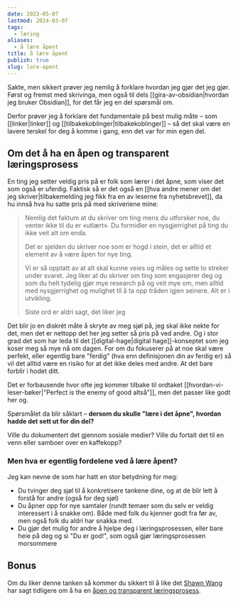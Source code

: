 ```yaml
---
date: 2023-05-07
lastmod: 2024-03-07
tags:
  - læring
aliases:
  - å lære åpent
title: å lære åpent
publish: true
slug: lare-apent
---
```


Sakte, men sikkert prøver jeg nemlig å forklare hvordan jeg gjør det jeg gjør. Først og fremst med skrivinga, men også til dels [[gira-av-obsidian|hvordan jeg bruker Obsidian]], for det får jeg en del spørsmål om.

Derfor prøver jeg å forklare det fundamentale på best mulig måte – som [[linker|linker]] og [[tilbakekoblinger|tilbakekoblinger]] – så det skal være en lavere terskel for deg å komme i gang, enn det var for min egen del.

## Om det å ha en åpen og transparent læringsprosess

En ting jeg setter veldig pris på er folk som lærer i det åpne, som viser det som også er uferdig. Faktisk så er det også en [[hva andre mener om det jeg skriver|tilbakemelding jeg fikk fra en av leserne fra nyhetsbrevet]], da hu innså hva hu satte pris på med skriveriene mine:

> Nemlig det faktum at du skriver om ting mens du utforsker noe, du venter ikke til du er «utlært». Du formidler en nysgjerrighet på ting du ikke veit alt om enda.
> 
> Det er sjelden du skriver noe som er hogd i stein, det er alltid et element av å være åpen for nye ting.
> 
> Vi er så opptatt av at alt skal kunne veies og måles og sette to streker under svaret. Jeg liker at du skriver om ting som engasjerer deg og som du helt tydelig gjør mye research på og veit mye om, men alltid med nysgjerrighet og mulighet til å ta opp tråden igjen seinere. Alt er i utvikling.
> 
> Siste ord er aldri sagt, det liker jeg

Det blir jo en diskrét måte å skryte av meg sjøl på, jeg skal ikke nekte for det, men det er nettopp det her jeg setter så pris på ved andre. Og i stor grad det som har leda til det [[digital-hage|digital hage]]-konseptet som jeg koser meg så mye nå om dagen. For om du fokuserer på at noe skal være perfekt, eller egentlig bare "ferdig" (hva enn definisjonen din av ferdig er) så vil det alltid være en risiko for at det ikke deles med andre. At det bare forblir i hodet ditt.

Det er forbausende hvor ofte jeg kommer tilbake til ordtaket [[hvordan-vi-leser-bøker|"Perfect is the enemy of good altså"]], men det passer like godt her og.

Spørsmålet da blir såklart – **dersom du skulle "lære i det åpne", hvordan hadde det sett ut for din del?**

Ville du dokumentert det gjennom sosiale medier? Ville du fortalt det til en venn eller samboer over en kaffekopp?

### Men hva er egentlig fordelene ved å lære åpent?

Jeg kan nevne de som har hatt en stor betydning for meg:

- Du tvinger deg sjøl til å konkretisere tankene dine, og at de blir lett å forstå for andre (også for deg sjøl)
- Du åpner opp for nye samtaler (rundt temaer som du selv er veldig interessert i å snakke om). Både med folk du kjenner godt fra før av, men også folk du aldri har snakka med.
- Du gjør det mulig for andre å hjelpe deg i læringsprosessen, eller bare heie på deg og si "Du er god!", som også gjør læringsprosessen morsommere

## Bonus

Om du liker denne tanken så kommer du sikkert til å like det [Shawn Wang](https://www.swyx.io/) har sagt tidligere om å ha en [åpen og transparent læringsprosess](https://www.swyx.io/learn-in-public).
